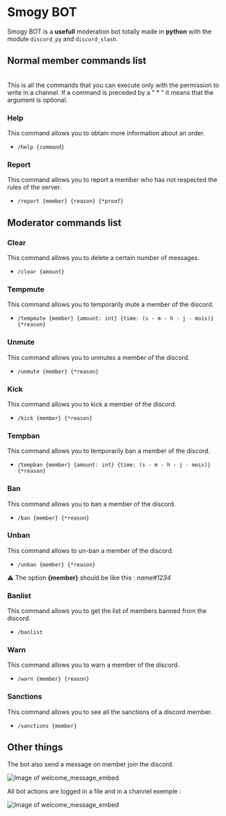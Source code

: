 # Smogy BOT

Smogy BOT is a **usefull** moderation bot totally made in **python** with the module ``discord_py`` and ``discord_slash``.

## **Normal member commands list**

\
This is all the commands that you can execute only with the permission to write in a channel. If a command is preceded by a " * " it means that the argument is optional.

### **Help**

This command allows you to obtain more information about an order.

- `/help {command}`

### **Report**

This command allows you to report a member who has not respected the rules of the server.

- `/report {member} {reason} {*proof}`

## **Moderator commands list**

### **Clear**

This command allows you to delete a certain number of messages.

- `/clear {amount}`

### **Tempmute**

This command allows you to temporarily mute a member of the discord.

- `/tempmute {member} {amount: int} {time: (s - m - h - j - mois)} {*reason}`

### **Unmute**

This command allows you to unmutes a member of the discord.

- `/unmute {member} {*reason}`

### **Kick**

This command allows you to kick a member of the discord.

- `/kick {member} {*reason}`

### **Tempban**

This command allows you to temporarily ban a member of the discord.

- `/tempban {member} {amount: int} {time: (s - m - h - j - mois)} {*reason}`

### **Ban**

This command allows you to ban a member of the discord.

- `/ban {member} {*reason}`

### **Unban**

This command allows to un-ban a member of the discord.

- `/unban {member} {*reason}`

⚠️ The option **{member}** should be like this : *name#1234*

### **Banlist**

This command allows you to get the list of members banned from the discord.

- `/banlist`

### **Warn**

This command allows you to warn a member of the discord.

- `/warn {member} {reason}`

### **Sanctions**

This command allows you to see all the sanctions of a discord member.

- `/sanctions {member}`

## **Other things**

The bot also send a message on member join the discord.

![Image of welcome_message_embed](https://i.imgur.com/GlyVXYZ.png)

All bot actions are logged in a file and in a channel exemple :

![Image of welcome_message_embed](https://i.imgur.com/isEzFh3.png)
